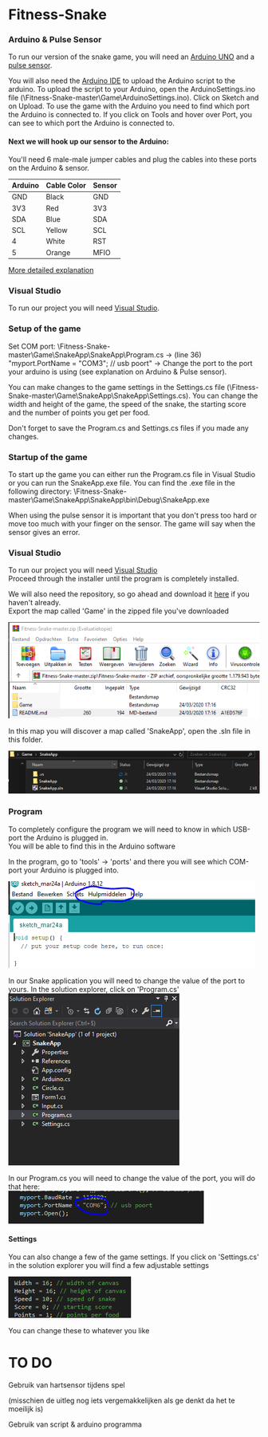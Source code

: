 # Fitness-Snake

### Arduino & Pulse Sensor

To run our version of the snake game, you will need an [Arduino UNO](https://store.arduino.cc/arduino-uno-rev3) and a [pulse sensor](https://learn.sparkfun.com/tutorials/sparkfun-pulse-oximeter-and-heart-rate-monitor-hookup-guide).

You will also need the [Arduino IDE](https://www.arduino.cc/download_handler.php) to upload the Arduino script to the arduino.
To upload the script to your Arduino, open the ArduinoSettings.ino file (\Fitness-Snake-master\Game\ArduinoSettings.ino).
Click on Sketch and on Upload.
To use the game with the Arduino you need to find which port the Arduino is connected to. If you click on Tools and hover over Port, you can see to which port the Arduino is connected to.

#### Next we will hook up our sensor to the Arduino:
You'll need 6 male-male jumper cables and plug the cables into these ports on the Arduino & sensor.

| Arduino | Cable Color  | Sensor |
|---------|--------|------|
| GND     | Black  | GND  |
| 3V3     | Red   | 3V3  |
| SDA     | Blue  | SDA  |
| SCL     | Yellow   | SCL  |
| 4       | White    | RST  |
| 5       | Orange | MFIO |

[More detailed explanation](https://github.com/aliekens/pulse_sensor_tutorial)


### Visual Studio

To run our project you will need [Visual Studio](https://visualstudio.microsoft.com/downloads/).

### Setup of the game

Set COM port: \Fitness-Snake-master\Game\SnakeApp\SnakeApp\Program.cs -> (line 36) "myport.PortName = "COM3"; // usb poort" -> Change the port to the port your arduino is using (see explanation on Arduino & Pulse sensor).

You can make changes to the game settings in the Settings.cs file (\Fitness-Snake-master\Game\SnakeApp\SnakeApp\Settings.cs). You can change the width and height of the game, the speed of the snake, the starting score and the number of points you get per food.

Don't forget to save the Program.cs and Settings.cs files if you made any changes.

### Startup of the game

To start up the game you can either run the Program.cs file in Visual Studio or you can run the SnakeApp.exe file. You can find the .exe file in the following directory: \Fitness-Snake-master\Game\SnakeApp\SnakeApp\bin\Debug\SnakeApp.exe

When using the pulse sensor it is important that you don't press too hard or move too much with your finger on the sensor. The game will say when the sensor gives an error.

### Visual Studio

To run our project you will need [Visual Studio](https://visualstudio.microsoft.com/downloads/)<br/>
Proceed through the installer until the program is completely installed.</br>

We will also need the repository, so go ahead and download it [here](https://github.com/Nickvdb99/Fitness-Snake) if you haven't already.  
Export the map called 'Game' in the zipped file you've downloaded

![Map](Images/GameMap.PNG)

In this map you will discover a map called 'SnakeApp', open the .sln file in this folder. 

![SLN](Images/SLNFolder.PNG)

### Program

To completely configure the program we will need to know in which USB-port the Arduino is plugged in.  
You will be able to find this in the Arduino software

In the program, go to 'tools' -> 'ports' and there you will see which COM-port your Arduino is plugged into. 

![Arduino](Images/Arduino.PNG)

In our Snake application you will need to change the value of the port to yours.
In the solution explorer, click on 'Program.cs'  
![Solution](Images/SolExplorer.PNG)

In our Program.cs you will need to change the value of the port, you will do that here:  
![Ports](Images/Port.PNG)


#### Settings

You can also change a few of the game settings.
If you click on 'Settings.cs' in the solution explorer you will find a few adjustable settings

![Settings](Images/Settings.PNG)

You can change these to whatever you like


# TO DO

Gebruik van hartsensor tijdens spel

(misschien de uitleg nog iets vergemakkelijken als ge denkt da het te moeilijk is)

Gebruik van script & arduino programma
